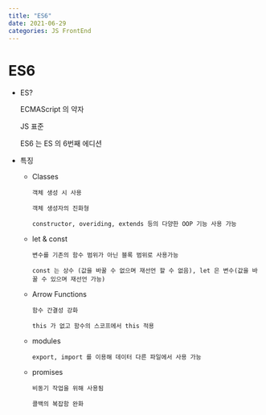 ```yaml
---
title: "ES6"
date: 2021-06-29
categories: JS FrontEnd
---
```


# ES6

- ES?

  ECMAScript 의 약자

  JS 표준

  ES6 는 ES 의 6번째 에디션

- 특징

  - Classes

        객체 생성 시 사용

        객체 생성자의 진화형

        constructor, overiding, extends 등의 다양한 OOP 기능 사용 가능

  - let & const

        변수를 기존의 함수 범위가 아닌 블록 범위로 사용가능

        const 는 상수 (값을 바꿀 수 없으며 재선언 할 수 없음), let 은 변수(값을 바꿀 수 있으며 재선언 가능)

  - Arrow Functions

        함수 간결성 강화

        this 가 없고 함수의 스코프에서 this 적용

  - modules

        export, import 를 이용해 데이터 다른 파일에서 사용 가능

  - promises

        비동기 작업을 위해 사용됨

        콜백의 복잡함 완화
